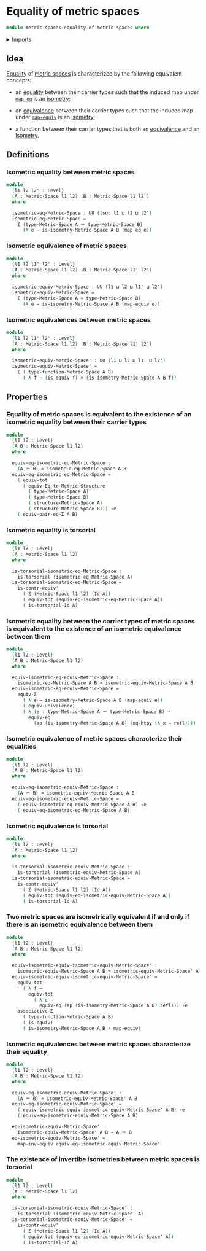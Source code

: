 # Equality of metric spaces

```agda
module metric-spaces.equality-of-metric-spaces where
```

<details><summary>Imports</summary>

```agda
open import foundation.action-on-identifications-functions
open import foundation.cartesian-product-types
open import foundation.contractible-types
open import foundation.dependent-pair-types
open import foundation.equality-dependent-pair-types
open import foundation.equivalences
open import foundation.function-extensionality
open import foundation.function-types
open import foundation.functoriality-dependent-pair-types
open import foundation.identity-types
open import foundation.propositions
open import foundation.subtypes
open import foundation.torsorial-type-families
open import foundation.transport-along-identifications
open import foundation.type-arithmetic-dependent-pair-types
open import foundation.univalence
open import foundation.universe-levels

open import metric-spaces.extensional-pseudometric-spaces
open import metric-spaces.functions-metric-spaces
open import metric-spaces.isometries-metric-spaces
open import metric-spaces.metric-spaces
open import metric-spaces.pseudometric-spaces
open import metric-spaces.rational-neighborhoods
```

</details>

## Idea

[Equality](foundation-core.identity-types.md) of
[metric spaces](metric-spaces.metric-spaces.md) is characterized by the
following equivalent concepts:

- an [equality](foundation-core.identity-types.md) between their carrier types
  such that the induced map under [`map-eq`](foundation-core.univalence.md) is
  an [isometry](metric-spaces.isometries-metric-spaces.md);

- an [equivalence](foundation-core.equivalences.md) between their carrier types
  such that the induced map under [`map-equiv`](foundation-core.equivalences.md)
  is an [isometry](metric-spaces.isometries-metric-spaces.md);

- a function between their carrier types that is both an
  [equivalence](foundation-core.equivalences.md) and an
  [isometry](metric-spaces.isometries-metric-spaces.md).

## Definitions

### Isometric equality between metric spaces

```agda
module _
  {l1 l2 l2' : Level}
  (A : Metric-Space l1 l2) (B : Metric-Space l1 l2')
  where

  isometric-eq-Metric-Space : UU (lsuc l1 ⊔ l2 ⊔ l2')
  isometric-eq-Metric-Space =
    Σ (type-Metric-Space A ＝ type-Metric-Space B)
      (λ e → is-isometry-Metric-Space A B (map-eq e))
```

### Isometric equivalence of metric spaces

```agda
module _
  {l1 l2 l1' l2' : Level}
  (A : Metric-Space l1 l2) (B : Metric-Space l1' l2')
  where

  isometric-equiv-Metric-Space : UU (l1 ⊔ l2 ⊔ l1' ⊔ l2')
  isometric-equiv-Metric-Space =
    Σ (type-Metric-Space A ≃ type-Metric-Space B)
      (λ e → is-isometry-Metric-Space A B (map-equiv e))
```

### Isometric equivalences between metric spaces

```agda
module _
  {l1 l2 l1' l2' : Level}
  (A : Metric-Space l1 l2) (B : Metric-Space l1' l2')
  where

  isometric-equiv-Metric-Space' : UU (l1 ⊔ l2 ⊔ l1' ⊔ l2')
  isometric-equiv-Metric-Space' =
    Σ ( type-function-Metric-Space A B)
      ( λ f → (is-equiv f) × (is-isometry-Metric-Space A B f))
```

## Properties

### Equality of metric spaces is equivalent to the existence of an isometric equality between their carrier types

```agda
module _
  {l1 l2 : Level}
  (A B : Metric-Space l1 l2)
  where

  equiv-eq-isometric-eq-Metric-Space :
    (A ＝ B) ≃ isometric-eq-Metric-Space A B
  equiv-eq-isometric-eq-Metric-Space =
    ( equiv-tot
      ( equiv-Eq-tr-Metric-Structure
        ( type-Metric-Space A)
        ( type-Metric-Space B)
        ( structure-Metric-Space A)
        ( structure-Metric-Space B))) ∘e
    ( equiv-pair-eq-Σ A B)
```

### Isometric equality is torsorial

```agda
module _
  {l1 l2 : Level}
  (A : Metric-Space l1 l2)
  where

  is-torsorial-isometric-eq-Metric-Space :
    is-torsorial (isometric-eq-Metric-Space A)
  is-torsorial-isometric-eq-Metric-Space =
    is-contr-equiv'
      ( Σ (Metric-Space l1 l2) (Id A))
      ( equiv-tot (equiv-eq-isometric-eq-Metric-Space A))
      ( is-torsorial-Id A)
```

### Isometric equality between the carrier types of metric spaces is equivalent to the existence of an isometric equivalence between them

```agda
module _
  {l1 l2 : Level}
  (A B : Metric-Space l1 l2)
  where

  equiv-isometric-eq-equiv-Metric-Space :
    isometric-eq-Metric-Space A B ≃ isometric-equiv-Metric-Space A B
  equiv-isometric-eq-equiv-Metric-Space =
    equiv-Σ
      ( λ e → is-isometry-Metric-Space A B (map-equiv e))
      ( equiv-univalence)
      ( λ (e : type-Metric-Space A ＝ type-Metric-Space B) →
        equiv-eq
          (ap (is-isometry-Metric-Space A B) (eq-htpy (λ x → refl))))
```

### Isometric equivalence of metric spaces characterize their equalities

```agda
module _
  {l1 l2 : Level}
  (A B : Metric-Space l1 l2)
  where

  equiv-eq-isometric-equiv-Metric-Space :
    (A ＝ B) ≃ isometric-equiv-Metric-Space A B
  equiv-eq-isometric-equiv-Metric-Space =
    ( equiv-isometric-eq-equiv-Metric-Space A B) ∘e
    ( equiv-eq-isometric-eq-Metric-Space A B)
```

### Isometric equivalence is torsorial

```agda
module _
  {l1 l2 : Level}
  (A : Metric-Space l1 l2)
  where

  is-torsorial-isometric-equiv-Metric-Space :
    is-torsorial (isometric-equiv-Metric-Space A)
  is-torsorial-isometric-equiv-Metric-Space =
    is-contr-equiv'
      ( Σ (Metric-Space l1 l2) (Id A))
      ( equiv-tot (equiv-eq-isometric-equiv-Metric-Space A))
      ( is-torsorial-Id A)
```

### Two metric spaces are isometrically equivalent if and only if there is an isometric equivalence between them

```agda
module _
  {l1 l2 : Level}
  (A B : Metric-Space l1 l2)
  where

  equiv-isometric-equiv-isometric-equiv-Metric-Space' :
    isometric-equiv-Metric-Space A B ≃ isometric-equiv-Metric-Space' A B
  equiv-isometric-equiv-isometric-equiv-Metric-Space' =
    equiv-tot
      ( λ f →
        equiv-tot
          ( λ e →
            equiv-eq (ap (is-isometry-Metric-Space A B) refl))) ∘e
    associative-Σ
      ( type-function-Metric-Space A B)
      ( is-equiv)
      ( is-isometry-Metric-Space A B ∘ map-equiv)
```

### Isometric equivalences between metric spaces characterize their equality

```agda
module _
  {l1 l2 : Level}
  (A B : Metric-Space l1 l2)
  where

  equiv-eq-isometric-equiv-Metric-Space' :
    (A ＝ B) ≃ isometric-equiv-Metric-Space' A B
  equiv-eq-isometric-equiv-Metric-Space' =
    ( equiv-isometric-equiv-isometric-equiv-Metric-Space' A B) ∘e
    ( equiv-eq-isometric-equiv-Metric-Space A B)

  eq-isometric-equiv-Metric-Space' :
    isometric-equiv-Metric-Space' A B → A ＝ B
  eq-isometric-equiv-Metric-Space' =
    map-inv-equiv equiv-eq-isometric-equiv-Metric-Space'
```

### The existence of invertibe isometries between metric spaces is torsorial

```agda
module _
  {l1 l2 : Level}
  (A : Metric-Space l1 l2)
  where

  is-torsorial-isometric-equiv-Metric-Space' :
    is-torsorial (isometric-equiv-Metric-Space' A)
  is-torsorial-isometric-equiv-Metric-Space' =
    is-contr-equiv'
      ( Σ (Metric-Space l1 l2) (Id A))
      ( equiv-tot (equiv-eq-isometric-equiv-Metric-Space' A))
      ( is-torsorial-Id A)
```
